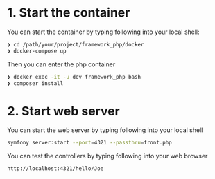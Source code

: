# 1. Start the container

You can start the container by typing following into your local shell:

```bash
❯ cd /path/your/project/framework_php/docker 
❯ docker-compose up
```
Then you can enter the php container

```bash
❯ docker exec -it -u dev framework_php bash
❯ composer install
```

# 2. Start web server

You can start the web server by typing following into your local shell
```bash
symfony server:start --port=4321 --passthru=front.php
```

You can test the controllers by typing following into your web browser

```
http://localhost:4321/hello/Joe
```

